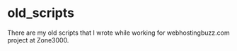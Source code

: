 # old_scripts
There are my old scripts that I wrote while working for webhostingbuzz.com project at Zone3000.
